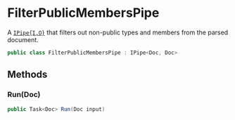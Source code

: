 # FilterPublicMembersPipe
A [`IPipe{I,O}`](./IPipe{I,O}.md) that filters out non-public types and members from the parsed document.

```cs
public class FilterPublicMembersPipe : IPipe<Doc, Doc>
```

## Methods
### Run(Doc)
```cs
public Task<Doc> Run(Doc input)
```

